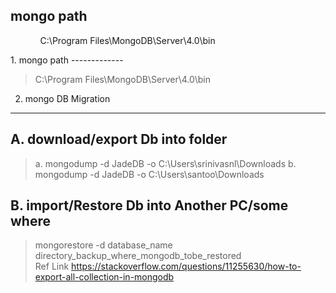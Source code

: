 <h2>mongo path</h2>

<ul>
 <ol>
   C:\Program Files\MongoDB\Server\4.0\bin
 </ol>
</ul>
 1. mongo path
-------------

> C:\Program Files\MongoDB\Server\4.0\bin

2. mongo DB Migration
---------------------

A. download/export Db into folder
---------------------------------
 > a. mongodump -d JadeDB -o C:\Users\srinivasnl\Downloads 
 > b. mongodump -d JadeDB -o C:\Users\santoo\Downloads <br/>
 
B. import/Restore Db into Another PC/some where
-----------------------------------------------
 > mongorestore -d database_name directory_backup_where_mongodb_tobe_restored <br/>
 > Ref Link https://stackoverflow.com/questions/11255630/how-to-export-all-collection-in-mongodb 
